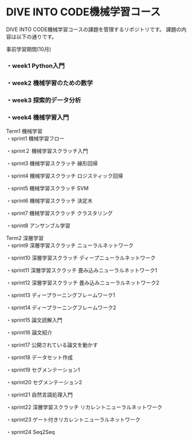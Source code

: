 # DIVE INTO CODE機械学習コース

DIVE INTO CODE機械学習コースの課題を管理するリポジトリです。
課題の内容は以下の通りです。


事前学習期間(10月)<br>
### ・week1 Python入門<br>

### ・week2 機械学習のための数学<br>

### ・week3 探索的データ分析<br>

### ・week4 機械学習入門<br>


Term1 機械学習<br>
・sprint1 機械学習フロー<br>

・sprint２ 機械学習スクラッチ入門<br>

・sprint3 機械学習スクラッチ 線形回帰<br>

・sprint4 機械学習スクラッチ ロジスティック回帰<br>

・sprint5 機械学習スクラッチ SVM<br>

・sprint6 機械学習スクラッチ 決定木<br>

・sprint7 機械学習スクラッチ クラスタリング<br>

・sprint8 アンサンブル学習<br>


Term2 深層学習<br>
・sprint9 深層学習スクラッチ ニューラルネットワーク<br>

・sprint10 深層学習スクラッチ ディープニューラルネットワーク<br>

・sprint11 深層学習スクラッチ 畳み込みニューラルネットワーク1<br>

・sprint12 深層学習スクラッチ 畳み込みニューラルネットワーク2<br>

・sprint13 ディープラーニングフレームワーク1<br>

・sprint14 ディープラーニングフレームワーク2<br>

・sprint15 論文読解入門<br>

・sprint16 論文紹介<br>

・sprint17 公開されている論文を動かす<br>

・sprint18 データセット作成<br>

・sprint19 セグメンテーション1<br>

・sprint20 セグメンテーション2<br>

・sprint21 自然言語処理入門<br>

・sprint22 深層学習スクラッチ リカレントニューラルネットワーク<br>

・sprint23 ゲート付きリカレントニューラルネットワーク<br>

・sprint24 Seq2Seq<br>


